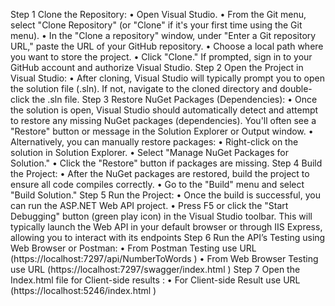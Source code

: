 Step 1 Clone the Repository: 
  • Open Visual Studio. 
  • From the Git menu, select "Clone Repository" (or "Clone" if it's your first time using the Git menu). 
  • In the "Clone a repository" window, under "Enter a Git repository URL," paste the URL of your GitHub repository. 
  • Choose a local path where you want to store the project. • Click "Clone." If prompted, sign in to your GitHub account and authorize Visual Studio. 
Step 2 Open the Project in Visual Studio: 
  • After cloning, Visual Studio will typically prompt you to open the solution file (.sln). If not, navigate to the cloned directory and double-click the .sln file. 
Step 3 Restore NuGet Packages (Dependencies): 
  • Once the solution is open, Visual Studio should automatically detect and attempt to restore any missing NuGet packages (dependencies). 
    You'll often see a "Restore" button or message in the Solution Explorer or Output window. 
  • Alternatively, you can manually restore packages: • Right-click on the solution in Solution Explorer. 
  • Select "Manage NuGet Packages for Solution." 
  • Click the "Restore" button if packages are missing. Step 4 Build the Project: 
  • After the NuGet packages are restored, build the project to ensure all code compiles correctly. 
  • Go to the "Build" menu and select "Build Solution." Step 5 Run the Project: 
  • Once the build is successful, you can run the ASP.NET Web API project. 
  • Press F5 or click the "Start Debugging" button (green play icon) in the Visual Studio toolbar. 
    This will typically launch the Web API in your default browser or through IIS Express, allowing you to interact with its endpoints 
Step 6 Run the API’s Testing using Web Browser or Postman: 
  • From Postman Testing use URL (https://localhost:7297/api/NumberToWords ) 
  • From Web Browser Testing use URL (https://localhost:7297/swagger/index.html ) 
Step 7 Open the Index.html file for Client-side results : 
• For Client-side Result use URL (https://localhost:5246/index.html )
